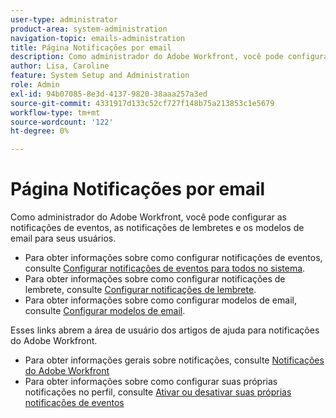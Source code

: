 ```yaml
---
user-type: administrator
product-area: system-administration
navigation-topic: emails-administration
title: Página Notificações por email
description: Como administrador do Adobe Workfront, você pode configurar as notificações de eventos, as notificações de lembretes e os modelos de email para seus usuários.
author: Lisa, Caroline
feature: System Setup and Administration
role: Admin
exl-id: 94b07085-8e3d-4137-9820-38aaa257a3ed
source-git-commit: 4331917d133c52cf727f148b75a213853c1e5679
workflow-type: tm+mt
source-wordcount: '122'
ht-degree: 0%

---
```


# Página Notificações por email

Como administrador do Adobe Workfront, você pode configurar as notificações de eventos, as notificações de lembretes e os modelos de email para seus usuários.

* Para obter informações sobre como configurar notificações de eventos, consulte [Configurar notificações de eventos para todos no sistema](../../../administration-and-setup/manage-workfront/emails/configure-event-notifications-for-everyone-in-the-system.md).
* Para obter informações sobre como configurar notificações de lembrete, consulte [Configurar notificações de lembrete](../../../administration-and-setup/manage-workfront/emails/set-up-reminder-notifications.md).
* Para obter informações sobre como configurar modelos de email, consulte [Configurar modelos de email](../../../administration-and-setup/manage-workfront/emails/configure-email-templates.md).

Esses links abrem a área de usuário dos artigos de ajuda para notificações do Adobe Workfront.

* Para obter informações gerais sobre notificações, consulte [Notificações do Adobe Workfront](/help/quicksilver/workfront-basics/using-notifications/event-notifications.md)
* Para obter informações sobre como configurar suas próprias notificações no perfil, consulte [Ativar ou desativar suas próprias notificações de eventos](/help/quicksilver/workfront-basics/using-notifications/activate-or-deactivate-your-own-event-notifications.md)

